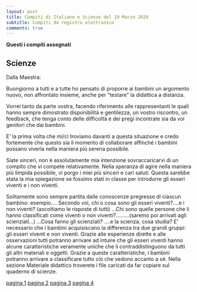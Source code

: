 ```yaml
---
layout: post
title: Compiti di Italiano e Scienze del 19 Marzo 2020
subtitle: Compiti da registro elettronico
comments: true
---
```



**Questi i compiti assegnati**

## Scienze

Dalla Maestra:

Buongiorno a tutti e a tutte ho pensato di proporre ai bambini un argomento nuovo, non affrontato insieme, anche per "testare" la didattica a distanza. 

Vorrei tanto da parte vostra, facendo riferimento alle rappresentanti le quali hanno sempre dimostrato disponibilità e gentilezza, un vostro riscontro, un feedback, che tenga conto delle difficoltà e dei pregi incontrate sia da voi genitori che dai bambini. 

E' la prima volta che mi/ci troviamo davanti a questa situazione e credo fortemente che questo sia il momento di collaborare affinché i bambini possano viverla nella maniera più serena possibile. 

Siate sinceri, non è assolutamente mia intenzione sovraccaricarvi di un compito che vi compete relativamente. Nella speranza di agire nella maniera più limpida possibile, vi porgo i miei più sinceri e cari saluti. Questa sarebbe stata la mia spiegazione se fossimo stati in classe per introdurre gli esseri viventi e i non viventi. 

Solitamente sono sempre partita dalle conoscenze pregresse di ciascun bambino: esempio.... Secondo voi, chi o cosa sono gli esseri viventi?....e i non viventi? (ascoltiamo le risposte di tutti) ...Chi sono quelle persone che li hanno classificati come viventi o non viventi?.........(saremo poi arrivati agli scienziati...) ...Cosa fanno gli scienziati? ....e la scienza, cosa studia? E' necessario che i bambini acquisiscano la differenza tra due grandi gruppi: gli esseri viventi e non viventi. Grazie alle esperienze dirette e alle osservazioni tutti potranno arrivare ad intuire che gli esseri viventi hanno alcune caratteristiche veramente uniche che li contraddistinguono da tutti gli altri materiali e oggetti. Grazie a queste caratteristiche, i bambini potranno arrivare a classificare tutto ciò che vedono accanto a sé. Nella sezione Materiale didattico troverete i file caricati da far copiare sul quaderno di scienze.

[pagina 1](/img/1.JPG)
[pagina 2](/img/2.JPG)
[pagina 3](/img/3.JPG)
[pagina 4](/img/4.JPG)


